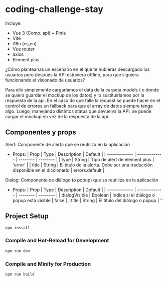 # coding-challenge-stay

Incluye: 
- Vue 3 (Comp. api) + Pinia
- Vite
- i18n (es,en)
- Vue router
- axios
- Element plus

¿Cómo plantearías un escenario en el que te hubieras descargado los usuarios pero después la API estuviera offline, para que siguiera funcionando el visionado de usuarios?

Para ello simplemente cargaríamos el data de la carpeta models ( o donde se quiera guardar el mockup de los datos) y lo sustituiriamos por la respuesta de la api. En el caso de que falle la request se puede hacer en el control de errores un fallback para que el array de datos siempre tenga algo. Luego, manejando distintos status que devuelva la API, se puede cargar el mockup en vez de la respuesta de la api.


## Componentes y props
Alert: Componente de alerta que se reutiliza en la aplicación
- Props:
| Prop     | Type      | Description     | Default |
| ------------- | ------------- | -------- | -------- |
| type          | String         | Tipo de alert de element plus  | 'error' |
| title           | String         | El título de la alerta. Debe ser una traducción disponible en el diccionario | errors.default |


Dialog: Componente de diálogo (o popup) que se reutiliza en la aplicación
- Props:
| Prop     | Type      | Description     | Default |
| ------------- | ------------- | -------- | -------- |
| dialogVisible          | Boolean         | Indica si el diálogo o popup está visible  | false |
| title           | String         | El título del diálogo o popup | ''

## Project Setup

```sh
npm install
```

### Compile and Hot-Reload for Development

```sh
npm run dev
```

### Compile and Minify for Production

```sh
npm run build
```

